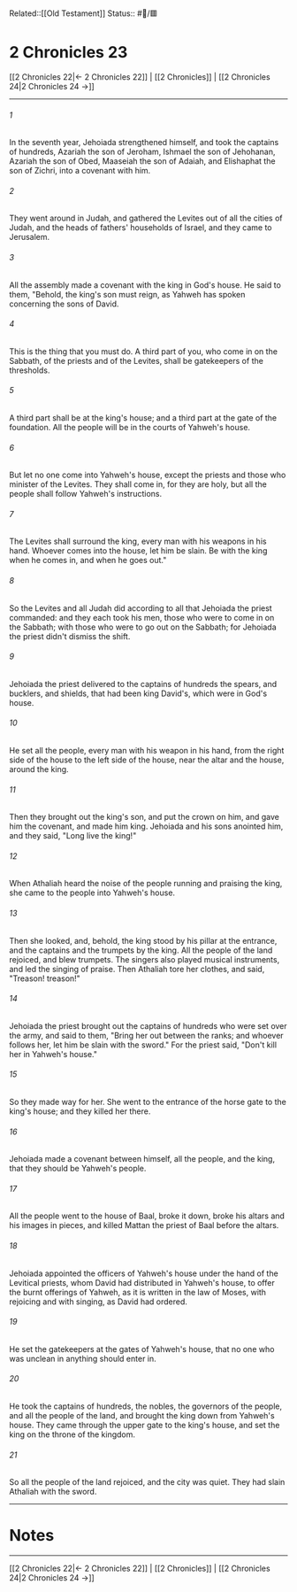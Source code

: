 Related::[[Old Testament]]
Status:: #📖/🟥
# 2 Chronicles 23

[[2 Chronicles 22|← 2 Chronicles 22]] | [[2 Chronicles]] | [[2 Chronicles 24|2 Chronicles 24 →]]
***



###### 1 
In the seventh year, Jehoiada strengthened himself, and took the captains of hundreds, Azariah the son of Jeroham, Ishmael the son of Jehohanan, Azariah the son of Obed, Maaseiah the son of Adaiah, and Elishaphat the son of Zichri, into a covenant with him. 

###### 2 
They went around in Judah, and gathered the Levites out of all the cities of Judah, and the heads of fathers' households of Israel, and they came to Jerusalem. 

###### 3 
All the assembly made a covenant with the king in God's house. He said to them, "Behold, the king's son must reign, as Yahweh has spoken concerning the sons of David. 

###### 4 
This is the thing that you must do. A third part of you, who come in on the Sabbath, of the priests and of the Levites, shall be gatekeepers of the thresholds. 

###### 5 
A third part shall be at the king's house; and a third part at the gate of the foundation. All the people will be in the courts of Yahweh's house. 

###### 6 
But let no one come into Yahweh's house, except the priests and those who minister of the Levites. They shall come in, for they are holy, but all the people shall follow Yahweh's instructions. 

###### 7 
The Levites shall surround the king, every man with his weapons in his hand. Whoever comes into the house, let him be slain. Be with the king when he comes in, and when he goes out." 

###### 8 
So the Levites and all Judah did according to all that Jehoiada the priest commanded: and they each took his men, those who were to come in on the Sabbath; with those who were to go out on the Sabbath; for Jehoiada the priest didn't dismiss the shift. 

###### 9 
Jehoiada the priest delivered to the captains of hundreds the spears, and bucklers, and shields, that had been king David's, which were in God's house. 

###### 10 
He set all the people, every man with his weapon in his hand, from the right side of the house to the left side of the house, near the altar and the house, around the king. 

###### 11 
Then they brought out the king's son, and put the crown on him, and gave him the covenant, and made him king. Jehoiada and his sons anointed him, and they said, "Long live the king!" 

###### 12 
When Athaliah heard the noise of the people running and praising the king, she came to the people into Yahweh's house. 

###### 13 
Then she looked, and, behold, the king stood by his pillar at the entrance, and the captains and the trumpets by the king. All the people of the land rejoiced, and blew trumpets. The singers also played musical instruments, and led the singing of praise. Then Athaliah tore her clothes, and said, "Treason! treason!" 

###### 14 
Jehoiada the priest brought out the captains of hundreds who were set over the army, and said to them, "Bring her out between the ranks; and whoever follows her, let him be slain with the sword." For the priest said, "Don't kill her in Yahweh's house." 

###### 15 
So they made way for her. She went to the entrance of the horse gate to the king's house; and they killed her there. 

###### 16 
Jehoiada made a covenant between himself, all the people, and the king, that they should be Yahweh's people. 

###### 17 
All the people went to the house of Baal, broke it down, broke his altars and his images in pieces, and killed Mattan the priest of Baal before the altars. 

###### 18 
Jehoiada appointed the officers of Yahweh's house under the hand of the Levitical priests, whom David had distributed in Yahweh's house, to offer the burnt offerings of Yahweh, as it is written in the law of Moses, with rejoicing and with singing, as David had ordered. 

###### 19 
He set the gatekeepers at the gates of Yahweh's house, that no one who was unclean in anything should enter in. 

###### 20 
He took the captains of hundreds, the nobles, the governors of the people, and all the people of the land, and brought the king down from Yahweh's house. They came through the upper gate to the king's house, and set the king on the throne of the kingdom. 

###### 21 
So all the people of the land rejoiced, and the city was quiet. They had slain Athaliah with the sword.

---
# Notes


***
[[2 Chronicles 22|← 2 Chronicles 22]] | [[2 Chronicles]] | [[2 Chronicles 24|2 Chronicles 24 →]]

